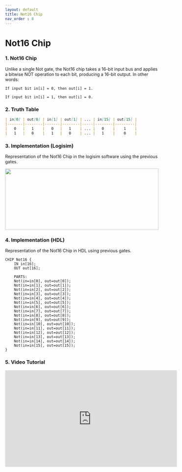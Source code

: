 ```yaml
---
layout: default
title: Not16 Chip
nav_order : 8
---
```


# Not16 Chip 

### 1. Not16 Chip
Unlike a single Not gate, the Not16 chip takes a 16-bit input bus and applies a bitwise NOT operation to each bit, producing a 16-bit output.
In other words:

    If input bit in[i] = 0, then out[i] = 1.

    If input bit in[i] = 1, then out[i] = 0.


### 2. Truth Table

```markdown
| in[0] | out[0] | in[1] | out[1] | ... | in[15] | out[15] |
|-------|--------|-------|--------|-----|--------|---------|
|   0   |   1    |   0   |   1    | ... |   0    |    1    |
|   1   |   0    |   1   |   0    | ... |   1    |    0    |
```

### 3. Implementation (Logisim)
Representation of the Not16 Chip in the logisim software using the previous gates.

<img src="/nand2tetris/logisim/not16.png" width="500" height="200px"/> 


### 4. Implementation (HDL)
Representation of the Not16 Chip in HDL using previous gates.


```hdl
CHIP Not16 {
    IN in[16];
    OUT out[16];

    PARTS:
    Not(in=in[0], out=out[0]);
    Not(in=in[1], out=out[1]);
    Not(in=in[2], out=out[2]);
    Not(in=in[3], out=out[3]);
    Not(in=in[4], out=out[4]);
    Not(in=in[5], out=out[5]);
    Not(in=in[6], out=out[6]);
    Not(in=in[7], out=out[7]);
    Not(in=in[8], out=out[8]);
    Not(in=in[9], out=out[9]);
    Not(in=in[10], out=out[10]);
    Not(in=in[11], out=out[11]);
    Not(in=in[12], out=out[12]);
    Not(in=in[13], out=out[13]);
    Not(in=in[14], out=out[14]);
    Not(in=in[15], out=out[15]);
}
 ```
### 5. Video Tutorial

<iframe width="560" height="315" src="https://www.youtube.com/embed/TbqwUmc9UiI?si=Vuww7s0wZs1iB01C" title="YouTube video player" frameborder="0" allow="accelerometer; autoplay; clipboard-write; encrypted-media; gyroscope; picture-in-picture; web-share" referrerpolicy="strict-origin-when-cross-origin" allowfullscreen></iframe>